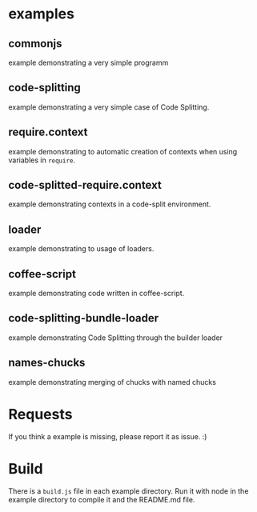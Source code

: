 # examples

## commonjs

example demonstrating a very simple programm

## code-splitting

example demonstrating a very simple case of Code Splitting.

## require.context

example demonstrating to automatic creation of contexts when using variables in `require`.

## code-splitted-require.context

example demonstrating contexts in a code-split environment.

## loader

example demonstrating to usage of loaders.

## coffee-script

example demonstrating code written in coffee-script.

## code-splitting-bundle-loader

example demonstrating Code Splitting through the builder loader

## names-chucks

example demonstrating merging of chucks with named chucks

# Requests

If you think a example is missing, please report it as issue. :)

# Build

There is a `build.js` file in each example directory.
Run it with node in the example directory to compile it and the README.md file.